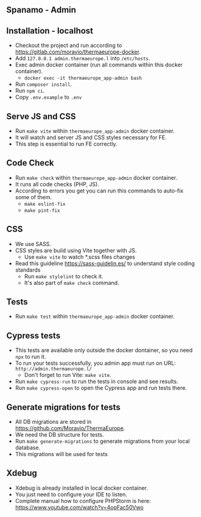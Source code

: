 ## Spanamo - Admin

## Installation - localhost
- Checkout the project and run according to https://gitlab.com/moravio/thermaeurope-docker.
- Add `127.0.0.1 admin.thermaeurope.l` into `/etc/hosts`.
- Exec admin docker container (run all commands within this docker container).
  - `docker exec -it thermaeurope_app-admin bash`
- Run `composer install`.
- Run `npm ci`.
- Copy `.env.example` to `.env`

## Serve JS and CSS
- Run `make vite` within `thermaeurope_app-admin` docker container.
- It will watch and server JS and CSS styles necessary for FE.
- This step is essential to run FE correctly.

## Code Check
- Run `make check` within `thermaeurope_app-admin` docker container.
- It runs all code checks (PHP, JS).
- According to errors you get you can run this commands to auto-fix some of them.
  - `make eslint-fix`
  - `make pint-fix`

## CSS
- We use SASS. 
- CSS styles are build using Vite together with JS.
  - Use `make vite` to watch *.scss files changes
- Read this guideline https://sass-guidelin.es/ to understand style coding standards
  - Run `make stylelint` to check it.
  - It's also part of `make check` command.

## Tests
- Run `make test` within `thermaeurope_app-admin` docker container.

## Cypress tests
- This tests are available only outside the docker dontainer, so you need `npx` to run it.
- To run your tests successfully, you admin app must run on URL: `http://admin.thermaeurope.l/`
  - Don't forget to run Vite: `make vite`.
- Run `make cypress-run` to run the tests in console and see results.
- Run `make cypress-open` to open the Cypress app and run tests there.

## Generate migrations for tests
- All DB migrations are stored in https://github.com/Moravio/ThermaEurope.
- We need the DB structure for tests.
- Run `make generate-migrations` to generate migrations from your local database.
- This migrations will be used for tests

## Xdebug
- Xdebug is already installed in local docker container.
- You just need to configure your IDE to listen.
- Complete manual how to configure PHPStorm is here: https://www.youtube.com/watch?v=4opFac50Vwo
